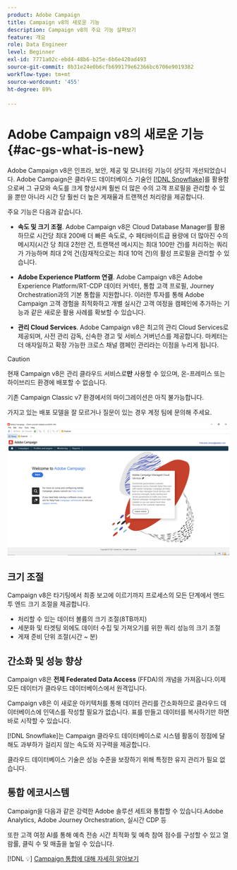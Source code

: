 ```yaml
---
product: Adobe Campaign
title: Campaign v8의 새로운 기능
description: Campaign v8의 주요 기능 살펴보기
feature: 개요
role: Data Engineer
level: Beginner
exl-id: 7771a02c-ebd4-48b6-b25e-6b6e420ad493
source-git-commit: 8b31e24e0b6cfb699179e62366bc6706e9019382
workflow-type: tm+mt
source-wordcount: '455'
ht-degree: 89%

---
```


# Adobe Campaign v8의 새로운 기능 {#ac-gs-what-is-new}

Adobe Campaign v8은 인프라, 보안, 제공 및 모니터링 기능이 상당히 개선되었습니다. Adobe Campaign은 클라우드 데이터베이스 기술인 [[!DNL Snowflake]](https://www.snowflake.com/)를 활용함으로써 그 규모와 속도를 크게 향상시켜 훨씬 더 많은 수의 고객 프로필을 관리할 수 있을 뿐만 아니라 시간 당 훨씬 더 높은 게재율과 트랜잭션 처리량을 제공합니다.

주요 기능은 다음과 같습니다.

* **속도 및 크기 조절**. Adobe Campaign v8은 Cloud Database Manager를 활용하므로 시간당 최대 200배 더 빠른 속도로, 수 페타바이트급 용량에 더 많아진 수의 메시지(시간 당 최대 2천만 건, 트랜잭션 메시지는 최대 100만 건)를 처리하는 쿼리가 가능하며 최대 2억 건(잠재적으로는 최대 10억 건)의 활성 프로필을 관리할 수 있습니다.

* **Adobe Experience Platform 연결**. Adobe Campaign v8은 Adobe Experience Platform/RT-CDP 데이터 커넥터, 통합 고객 프로필, Journey Orchestration과의 기본 통합을 지원합니다. 이러한 투자를 통해 Adobe Campaign 고객 경험을 최적화하고 개별 실시간 고객 여정을 캠페인에 추가하는 기능과 같은 새로운 활용 사례를 확보할 수 있습니다.

* **관리 Cloud Services**. Adobe Campaign v8은 최고의 관리 Cloud Services로 제공되며, 사전 관리 감독, 신속한 경고 및 서비스 거버넌스를 제공합니다. 마케터는 더 애자일하고 확장 가능한 크로스 채널 캠페인 관리라는 이점을 누리게 됩니다.

>[!CAUTION]
>
>현재 Campaign v8은 관리 클라우드 서비스로&#x200B;**만** 사용할 수 있으며, 온-프레미스 또는 하이브리드 환경에 배포할 수 없습니다.
>
>기존 Campaign Classic v7 환경에서의 마이그레이션은 아직 불가능합니다.
>
>가지고 있는 배포 모델을 잘 모르거나 질문이 있는 경우 계정 팀에 문의해 주세요.

![](assets/home-page.png)

## 크기 조절

Campaign v8은 타기팅에서 최종 보고에 이르기까지 프로세스의 모든 단계에서 엔드 투 엔드 크기 조절을 제공합니다.

* 처리할 수 있는 데이터 볼륨의 크기 조절(8TB까지)
* 세분화 및 타겟팅 외에도 데이터 수집 및 가져오기를 위한 쿼리 성능의 크기 조절
* 게재 준비 단위 조절(시간 ~ 분)

## 간소화 및 성능 향상

Campaign v8은 **전체 Federated Data Access** (FFDA)의 개념을 가져옵니다.이제 모든 데이터가 클라우드 데이터베이스에서 원격입니다.

Campaign v8은 이 새로운 아키텍처를 통해 데이터 관리를 간소화하므로 클라우드 데이터베이스에 인덱스를 작성할 필요가 없습니다. 표를 만들고 데이터를 복사하기만 하면 바로 시작할 수 있습니다.

[!DNL Snowflake]는 Campaign 클라우드 데이터베이스로 시스템 활동이 정점에 달해도 과부하가 걸리지 않는 속도와 지구력을 제공합니다.

클라우드 데이터베이스 기술은 성능 수준을 보장하기 위해 특정한 유지 관리가 필요 없습니다.

## 통합 에코시스템

Campaign을 다음과 같은 강력한 Adobe 솔루션 세트와 통합할 수 있습니다.Adobe Analytics, Adobe Journey Orchestration, 실시간 CDP 등

또한 고객 여정 AI를 통해 예측 전송 시간 최적화 및 예측 참여 점수를 구성할 수 있고 열람률, 클릭 수 및 매출을 높일 수 있습니다.

[!DNL :bulb:] [Campaign 통합에 대해 자세히 알아보기](../connect/integration.md)

